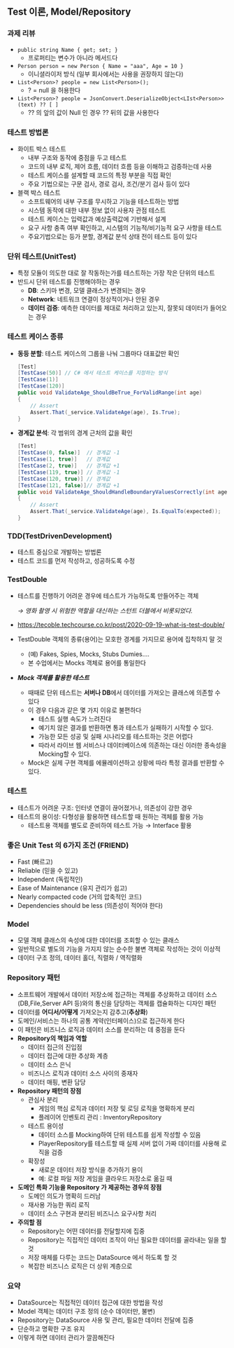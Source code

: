 ## Test 이론, Model/Repository 

### 과제 리뷰

- `public string Name { get; set; }`
    - 프로퍼티는 변수가 아니라 메서드다
- `Person person = new Person { Name = "aaa", Age = 10 }`
    - 이니셜라이저 방식 (일부 회사에서는 사용을 권장하지 않는다)
- `List<Person>? people = new List<Person>();`
    - ? = null 을 허용한다
- `List<Person>? people = JsonConvert.DeserializeObject<LIst<Person>>(text) ?? [ ]`
    - ?? 의 앞의 값이 Null 인 경우 ?? 뒤의 값을 사용한다

### 테스트 방법론

- 화이트 박스 테스트
    - 내부 구조와 동작에 중점을 두고 테스트
    - 코드의 내부 로직, 제어 흐름, 데이터 흐름 등을 이해하고 검증하는데 사용
    - 테스트 케이스를 설계할 때 코드의 특정 부분을 직접 확인
    - 주요 기법으로는 구문 검사, 경로 검사, 조건/분기 검사 등이 있다
- 블랙 박스 테스트
    - 소프트웨어의 내부 구조를 무시하고 기능을 테스트하는 방법
    - 시스템 동작에 대한 내부 정보 없이 사용자 관점 테스트
    - 테스트 케이스는 입력값과 예상출력값에 기반해서 설계
    - 요구 사항 충족 여부 확인하고, 시스템의 기능적/비기능적 요구 사항을 테스트
    - 주요기법으로는 등가 분할, 경계값 분석 상태 전이 테스트 등이 있다

### 단위 테스트(UnitTest)

- 특정 모듈이 의도한 대로 잘 작동하는가를 테스트하는 가장 작은 단위의 테스트
- 반드시 단위 테스트를 진행해야하는 경우
    - **DB**: 스키마 변경, 모델 클래스가 변경되는 경우
    - **Network**: 네트워크 연결이 정상적이거나 안된 경우
    - **데이터 검증**: 예측한 데이터를 제대로 처리하고 있는지, 잘못되 데이터가 들어오는 경우

### 테스트 케이스 종류

- **동등 분할**: 테스트 케이스의 그룹을 나눠 그룹마다 대표값만 확인

    ```csharp
    [Test] 
    [TestCase(50)] // C# 에서 테스트 케이스를 지정하는 방식
    [TestCase(1)]
    [TestCase(120)]
    public void ValidateAge_ShouldBeTrue_ForValidRange(int age)
    {
        // Assert
        Assert.That(_service.ValidateAge(age), Is.True);
    }
    ```

- **경계값 분석**: 각 범위의 경계 근처의 값을 확인

    ```csharp
    [Test]
    [TestCase(0, false)]  // 경계값 -1
    [TestCase(1, true)]   // 경계값
    [TestCase(2, true)]   // 경계값 +1
    [TestCase(119, true)] // 경계값 -1
    [TestCase(120, true)] // 경계값
    [TestCase(121, false)]// 경계값 +1
    public void ValidateAge_ShouldHandleBoundaryValuesCorrectly(int age, bool expected)
    {
        // Assert
        Assert.That(_service.ValidateAge(age), Is.EqualTo(expected));
    }
    ```


### TDD(TestDrivenDevelopment)

- 테스트 중심으로 개발하는 방법론
- 테스트 코드를 먼저 작성하고, 성공하도록 수정

### TestDouble

- 테스트를 진행하기 어려운 경우에 테스트가 가능하도록 만들어주는 객체

  *→ 영화 촬영 시 위험한 역할을 대신하는 스턴트 더블에서 비롯되었다.*

- https://tecoble.techcourse.co.kr/post/2020-09-19-what-is-test-double/
- TestDouble 객체의 종류(용어)는 모호한 경계를 가지므로 용어에 집착하지 말 것
    - (예) Fakes, Spies, Mocks, Stubs Dumies….
    - 본 수업에서는 Mocks 객체로 용어를 통일한다
- ***Mock 객체를 활용한 테스트***
    - 때때로 단위 테스트는 **서버나 DB**에서 데이터를 가져오는 클래스에 의존할 수 있다
    - 이 경우 다음과 같은 몇 가지 이유로 불편하다
        - 테스트 실행 속도가 느려진다
        - 예기치 않은 결과를 반환하면 통과 테스트가 실패하기 시작할 수 있다.
        - 가능한 모든 성공 및 실패 시나리오를 테스트하는 것은 어렵다
        - 따라서 라이브 웹 서비스나 데이터베이스에 의존하는 대신 이러한 종속성을 Mocking할 수 있다.
    - Mock은 실제 구현 객체를 에뮬레이션하고 상황에 따라 특정 결과를 반환할 수 있다.

### 테스트

- 테스트가 어려운 구조: 인터넷 연결이 끊어졌거나, 의존성이 강한 경우
- 테스트의 용이성: 다형성을 활용하면 테스트할 때 원하는 객체를 활용 가능
    - 테스트용 객체를 별도로 준비하여 테스트 가능 → Interface 활용

### **좋은 Unit Test 의 6가지 조건 (FRIEND)**

- Fast (빠르고)
- Reliable (믿을 수 있고)
- Independent (독립적인)
- Ease of Maintenance (유지 관리가 쉽고)
- Nearly compacted code (거의 압축적인 코드)
- Dependencies should be less (의존성이 적어야 한다)

### Model

- 모델 객체 클래스의 속성에 대한 데이터를 조회할 수 있는 클래스
- 일반적으로 별도의 기능을 가지지 않는 순수한 불변 객체로 작성하는 것이 이상적
- 데이터 구조 정의, 데이터 홀더, 직렬화 / 역직렬화

### Repository 패턴

- 소프트웨어 개발에서 데이터 저장소에 접근하는 객체를 추상화하고 데이터 소스(DB,File,Server API 등)와의 통신을 담당하는 객체를 캡슐화하는 디자인 패턴
- 데이터를 **어디서/어떻게** 가져오는지 감추고(**추상화**)
- 도메인/서비스는 하나의 공통 계약(인터페이스)으로 접근하게 한다
- 이 패턴은 비즈니스 로직과 데이터 소스를 분리하는 데 중점을 둔다
- **Repository의 책임과 역할**
    - 데이터 접근의 진입점
    - 데이터 접근에 대한 추상화 계층
    - 데이터 소스 은닉
    - 비즈니스 로직과 데이터 소스 사이의 중재자
    - 데이터 매핑, 변환 담당
- **Repository 패턴의 장점**
    - 관심사 분리
        - 게임의 핵심 로직과 데이터 저장 및 로딩 로직을 명확하게 분리
        - 플레이어 인벤토리 관리 : InventoryRepository
    - 테스트 용이성
        - 데이터 소스를 Mocking하여 단위 테스트를 쉽게 작성할 수 있음
        - PlayerRepository를 테스트할 때 실제 서버 없이 가짜 데이터를 사용해 로직을 검증
    - 확장성
        - 새로운 데이터 저장 방식을 추가하기 용이
        - 예: 로컬 파일 저장 게임을 클라우드 저장소로 옮길 때
- **도메인 특화 기능을 Repository 가 제공하는 경우의 장점**
    - 도메인 의도가 명확히 드러남
    - 재사용 가능한 쿼리 로직
    - 데이터 소스 구현과 분리된 비즈니스 요구사항 처리
- **주의할 점**
    - Repository는 어떤 데이터를 전달할지에 집중
    - Repository는 직접적인 데이터 조작이 아닌 필요한 데이터를 골라내는 일을 할 것
    - 저장 매체를 다루는 코드는 DataSource 에서 하도록 할 것
    - 복잡한 비즈니스 로직은 더 상위 계층으로

### 요약

- DataSource는 직접적인 데이터 접근에 대한 방법을 작성
- Model 객체는 데이터 구조 정의 (순수 데이터만, 불변)
- Repository는 DataSource 사용 및 관리, 필요한 데이터 전달에 집중
- 단순하고 명확한 구조 유지
- 이렇게 하면 데이터 관리가 깔끔해진다